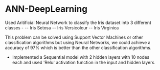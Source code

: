 # ANN-DeepLearning

Used Aritificial Neural Network to classify the Iris dataset into 3 different classes - 
-- Iris Setosa 
-- Iris Versicolour 
-- Iris Virginica

This problem can be solved using Support Vector Machines or other classification algorithms but using Neural Networks, we could achieve a accuracy of 97% which is better than the other classification algorithms.

* Implemented a Sequential model with 2 hidden layers with 10 nodes each and used 'Relu' activation function in the input and hidden layers.
